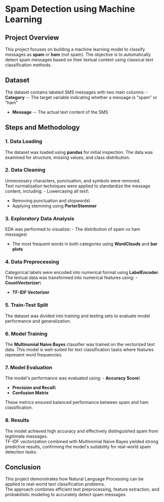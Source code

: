 # Spam Detection using Machine Learning

## Project Overview

This project focuses on building a machine learning model to classify
messages as **spam** or **ham** (not spam).
The objective is to automatically detect spam messages based on their
textual content using classical text classification methods.

## Dataset

The dataset contains labeled SMS messages with two main columns: -
**Category** -- The target variable indicating whether a message is
"spam" or "ham"
- **Message** -- The actual text content of the SMS

## Steps and Methodology

### 1. Data Loading

The dataset was loaded using **pandas** for initial inspection. The data
was examined for structure, missing values, and class distribution.

### 2. Data Cleaning

Unnecessary characters, punctuation, and symbols were removed.\
Text normalization techniques were applied to standardize the message
content, including: - Lowercasing all text\
- Removing punctuation and stopwords\
- Applying stemming using **PorterStemmer**

### 3. Exploratory Data Analysis

EDA was performed to visualize: - The distribution of spam vs ham
messages\
- The most frequent words in both categories using **WordClouds** and
**bar plots**

### 4. Data Preprocessing

Categorical labels were encoded into numerical format using
**LabelEncoder**.\
The textual data was transformed into numerical features using: -
**CountVectorizer**\
- **TF-IDF Vectorizer**

### 5. Train-Test Split

The dataset was divided into training and testing sets to evaluate model
performance and generalization.

### 6. Model Training

The **Multinomial Naive Bayes** classifier was trained on the vectorized
text data. This model is well-suited for text classification tasks where
features represent word frequencies.

### 7. Model Evaluation

The model's performance was evaluated using: - **Accuracy Score**\
- **Precision and Recall**\
- **Confusion Matrix**

These metrics ensured balanced performance between spam and ham
classification.

### 8. Results

The model achieved high accuracy and effectively distinguished spam from
legitimate messages.\
TF-IDF vectorization combined with Multinomial Naive Bayes yielded
strong predictive results, confirming the model's suitability for
real-world spam detection tasks.

## Conclusion

This project demonstrates how Natural Language Processing can be applied
to real-world text classification problems.\
The approach combines efficient text preprocessing, feature extraction,
and probabilistic modeling to accurately detect spam messages.
